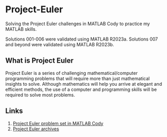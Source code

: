 # Project-Euler
Solving the Project Euler challenges in MATLAB Cody to practice my MATLAB skills. 

Solutions 001-006 were validated using MATLAB R2023a. 
Solutions 007 and beyond were validated using MATLAB R2023b. 


## What is Project Euler
Project Euler is a series of challenging mathematical/computer programming problems that will require more than just mathematical insights to solve. Although mathematics will help you arrive at elegant and efficient methods, the use of a computer and programming skills will be required to solve most problems.

## Links
1. [Project Euler problem set in MATLAB Cody](https://www.mathworks.com/matlabcentral/cody/groups/48)
2. [Project Euler archives](https://projecteuler.net/archives)